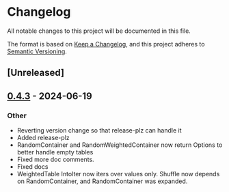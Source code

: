 # Changelog
All notable changes to this project will be documented in this file.

The format is based on [Keep a Changelog](https://keepachangelog.com/en/1.0.0/),
and this project adheres to [Semantic Versioning](https://semver.org/spec/v2.0.0.html).

## [Unreleased]

## [0.4.3](https://github.com/BobG1983/rantz_random/compare/v0.4.2...v0.4.3) - 2024-06-19

### Other
- Reverting version change so that release-plz can handle it
- Added release-plz
- RandomContainer and RandomWeightedContainer now return Options to better handle empty tables
- Fixed more doc comments.
- Fixed docs
- WeightedTable IntoIter now iters over values only. Shuffle now depends on RandomContainer, and RandomContainer was expanded.
